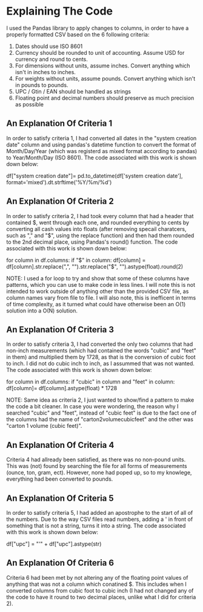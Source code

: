 # Explaining The Code
I used the Pandas library to apply changes to columns, in order to have a properly formatted CSV based on the 6 following criteria:

1. Dates should use ISO 8601
2. Currency should be rounded to unit of accounting. Assume USD for currency and round to cents.
3. For dimensions without units, assume inches. Convert anything which isn't in inches to inches.
4. For weights without units, assume pounds. Convert anything which isn't in pounds to pounds.
5. UPC / Gtin / EAN should be handled as strings
6. Floating point and decimal numbers should preserve as much precision as possible

## An Explanation Of Criteria 1
In order to satisfy criteria 1, I had converted all dates in the "system creation date" column and using pandas's datetime function to convert the format of Month/Day/Year (which was registerd as mixed format according to pandas) to Year/Month/Day (ISO 8601). The code associated with this work is shown down below:

df["system creation date"]= pd.to_datetime(df['system creation date'], format='mixed').dt.strftime('%Y/%m/%d')

## An Explanation Of Criteria 2
In order to satisfy criteria 2, I had took every column that had a header that contained $, went through each one, and rounded everything to cents by converting all cash values into floats (after removing specail charatcers, such as "," and "$", using the replace function) and then had them rounded to the 2nd decimal place, using Pandas's round() function. The code associated with this work is shown down below:

for column in df.columns:
    if "$" in column:
            df[column] = df[column].str.replace(",", "").str.replace("$", "").astype(float).round(2)

NOTE: I used a for loop to try and show that some of these columns have patterns, which you can use to make code in less lines. I will note this is not intended to work outside of anything other than the provided CSV file, as column names vary from file to file. I will also note, this is inefficent in terms of time complexity, as it turned what could have otherwise been an O(1) solution into a O(N) solution.

## An Explanation Of Criteria 3
In order to satisfy criteria 3, I had converted the only two columns that had non-inch measurements (which had contained the words "cubic" and "feet" in them) and multiplied them by 1728, as that is the conversion of cubic foot to inch. I did not do cubic inch to inch, as I assummed that was not wanted.  The code associated with this work is shown down below:

for column in df.columns:
    if "cubic" in column and "feet" in column:
        df[column]= df[column].astype(float) * 1728

NOTE: Same idea as criteria 2, I just wanted to show/find a pattern to make the code a bit cleaner. In case you were wondering, the reason why I searched "cubic" and "feet", instead of "cubic feet" is due to the fact one of the columns had the name of "carton2volumecubicfeet" and the other was "carton 1 volume (cubic feet)".

## An Explanation Of Criteria 4
Criteria 4 had allready been satisfied, as there was no non-pound units. This was (not) found by searching the file for all forms of measurements (ounce, ton, gram, ect). However, none had poped up, so to my knowlege, everything had been converted to pounds.

## An Explanation Of Criteria 5
In order to satisfy criteria 5, I had added an apostrophe to the start of all of the numbers. Due to the way CSV files read numbers, adding a ' in front of something that is not a string, turns it into a string. The code associated with this work is shown down below:

df["upc"] = "'" + df["upc"].astype(str)

## An Explanation Of Criteria 6
Criteria 6 had been met by not altering any of the floating point values of anything that was not a column which conatined $. This includes when I converted columns from cubic foot to cubic inch (I had not changed any of the code to have it round to two decimal places, unlike what I did for criteria 2).
